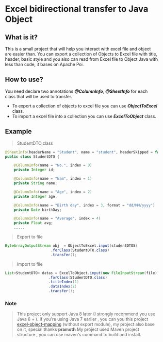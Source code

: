 # Excel bidirectional transfer to Java Object

## What is it?
This is a small project that will help you interact with excel file and object are easier than. You can export a collection of Objects to Excel file with title, header, basic style and you also can read from Excel file to Object Java with less than code, it bases on Apache Poi.
## How to use?
You need declare two annotations ***@ColumnInfo***,  ***@SheetInfo*** for each class that will be used to transfer.
- To export a collection of objects to excel file you can use ***ObjectToExcel***  class.
- To import a excel file into a collection you can use ***ExcelToObject*** class.
## Example
> StudentDTO.class
```java
@SheetInfo(headerName = "Student", name = "student", headerSkipped = false)
public class StudentDTO {

    @ColumnInfo(name = "No.", index = 0)
    private Integer id;

    @ColumnInfo(name = "Nam", index = 1)
    private String name;

    @ColumnInfo(name = "Age", index = 2)
    private Integer age;

    @ColumnInfo(name = "Birth day", index = 3, format = "dd/MM/yyyy")
    private Date birthDay;

    @ColumnInfo(name = "Average", index = 4)
    private Float avg;
    .....
```
>  Export to file 
```java
ByteArrayOutputStream obj  = ObjectToExcel.input(studentDTOS)
                     .forClass(StudentDTO.class)
                     .transfer();
```
> Import to file
```java
List<StudentDTO> datas = ExcelToObject.input(new FileInputStream(file))
                    .forClass(StudentDTO.class)
                    .titleIndex(1)
                    .dataIndex(2)
                    .transfer();
```

### Note
> This project only support Java 8 later (I strongly recommend you use Java 8 + ).  If you're using Java 7 earlier , you can you this project  [excel-object-mapping](https://github.com/pramoth/excel-object-mapping) (without export module), my project also base on it, special thanks **pramoth**
> My project used Maven project structure , you can use maven's command to build and install.